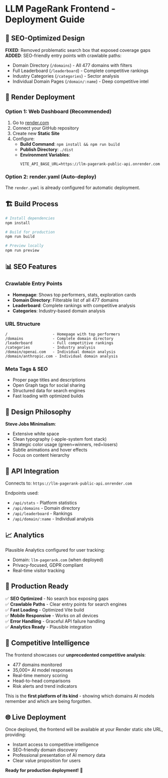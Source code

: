 # LLM PageRank Frontend - Deployment Guide

## 🎯 SEO-Optimized Design

**FIXED**: Removed problematic search box that exposed coverage gaps
**ADDED**: SEO-friendly entry points with crawlable paths:
- Domain Directory (`/domains`) - All 477 domains with filters
- Full Leaderboard (`/leaderboard`) - Complete competitive rankings  
- Industry Categories (`/categories`) - Sector analysis
- Individual Domain Pages (`/domain/:name`) - Deep competitive intel

## 🚀 Render Deployment

### Option 1: Web Dashboard (Recommended)
1. Go to [render.com](https://render.com)
2. Connect your GitHub repository
3. Create new **Static Site**
4. Configure:
   - **Build Command**: `npm install && npm run build`
   - **Publish Directory**: `./dist`
   - **Environment Variables**:
     ```
     VITE_API_BASE_URL=https://llm-pagerank-public-api.onrender.com
     ```

### Option 2: render.yaml (Auto-deploy)
The `render.yaml` is already configured for automatic deployment.

## 🏗️ Build Process

```bash
# Install dependencies
npm install

# Build for production
npm run build

# Preview locally
npm run preview
```

## 📊 SEO Features

### Crawlable Entry Points
- **Homepage**: Shows top performers, stats, exploration cards
- **Domain Directory**: Filterable list of all 477 domains
- **Leaderboard**: Complete rankings with competitive analysis
- **Categories**: Industry-based domain analysis

### URL Structure
```
/                    - Homepage with top performers
/domains             - Complete domain directory
/leaderboard         - Full competitive rankings
/categories          - Industry analysis
/domain/openai.com   - Individual domain analysis
/domain/anthropic.com - Individual domain analysis
```

### Meta Tags & SEO
- Proper page titles and descriptions
- Open Graph tags for social sharing
- Structured data for search engines
- Fast loading with optimized builds

## 🎨 Design Philosophy

**Steve Jobs Minimalism**:
- Extensive white space
- Clean typography (-apple-system font stack)
- Strategic color usage (green=winners, red=losers)
- Subtle animations and hover effects
- Focus on content hierarchy

## 🔗 API Integration

Connects to: `https://llm-pagerank-public-api.onrender.com`

Endpoints used:
- `/api/stats` - Platform statistics
- `/api/domains` - Domain directory
- `/api/leaderboard` - Rankings
- `/api/domain/:name` - Individual analysis

## 📈 Analytics

Plausible Analytics configured for user tracking:
- Domain: `llm-pagerank.com` (when deployed)
- Privacy-focused, GDPR compliant
- Real-time visitor tracking

## 🚨 Production Ready

✅ **SEO Optimized** - No search box exposing gaps  
✅ **Crawlable Paths** - Clear entry points for search engines  
✅ **Fast Loading** - Optimized Vite build  
✅ **Mobile Responsive** - Works on all devices  
✅ **Error Handling** - Graceful API failure handling  
✅ **Analytics Ready** - Plausible integration  

## 🎯 Competitive Intelligence

The frontend showcases our **unprecedented competitive analysis**:
- 477 domains monitored
- 35,000+ AI model responses
- Real-time memory scoring
- Head-to-head comparisons
- Risk alerts and trend indicators

This is the **first platform of its kind** - showing which domains AI models remember and which are being forgotten.

## 🌐 Live Deployment

Once deployed, the frontend will be available at your Render static site URL, providing:
- Instant access to competitive intelligence
- SEO-friendly domain discovery
- Professional presentation of AI memory data
- Clear value proposition for users

**Ready for production deployment!** 🚀 
